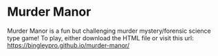# Murder Manor
Murder Manor is a fun but challenging murder mystery/forensic science type game! To play, either download the HTML file or visit this url: https://bingleypro.github.io/murder-manor/
